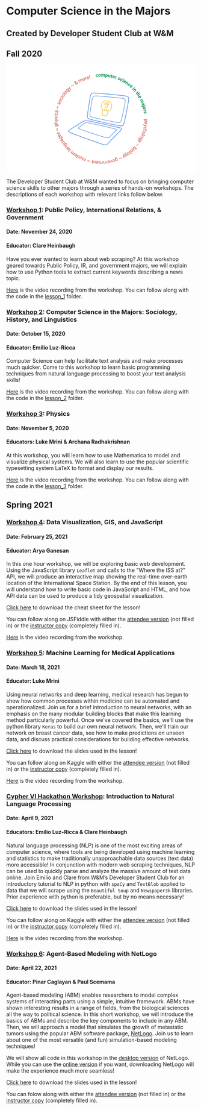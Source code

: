 # Computer Science in the Majors
## Created by Developer Student Club at W&M
## Fall 2020

![Computer science in the majors logo](Slide1.png)

The Developer Student Club at W&M wanted to focus on bringing computer science skills to other majors through a series of hands-on workshops. The descriptions of each workshop with relevant links follow below. 

### [Workshop 1](https://dsc.community.dev/events/details/developer-student-clubs-william-mary-presents-computer-science-in-the-majors-public-policy-international-relations-and-government/): Public Policy, International Relations, & Government
#### Date: November 24, 2020
#### Educator: Clare Heinbaugh
Have you ever wanted to learn about web scraping? At this workshop geared towards Public Policy, IR, and government majors, we will explain how to use Python tools to extract current keywords describing a news topic.

[Here](https://youtu.be/0747M5iBZR8) is the video recording from the workshop.
You can follow along with the code in the [lesson_1](https://github.com/developerstudentclubwm/cs_majors/tree/main/lesson_1) folder. 

### [Workshop 2](https://dsc.community.dev/events/details/developer-student-clubs-william-mary-presents-computer-science-in-the-majors-sociology-history-and-linguistics/): Computer Science in the Majors: Sociology, History, and Linguistics
#### Date: October 15, 2020
#### Educator: Emilio Luz-Ricca
Computer Science can help facilitate text analysis and make processes much quicker. Come to this workshop to learn basic programming techniques from natural language processing to boost your text analysis skills!

[Here](https://youtu.be/61b7A2tmnB4) is the video recording from the workshop.
You can follow along with the code in the [lesson_2](https://github.com/developerstudentclubwm/cs_majors/tree/main/lesson_2) folder. 

### [Workshop 3](https://dsc.community.dev/events/details/developer-student-clubs-william-mary-presents-computer-science-in-the-majors-physics/): Physics
#### Date: November 5, 2020
#### Educators: Luke Mrini & Archana Radhakrishnan
At this workshop, you will learn how to use Mathematica to model and visualize physical systems. We will also learn to use the popular scientific typesetting system LaTeX to format and display our results. 

[Here](https://youtu.be/677c-E-drZ8) is the video recording from the workshop.
You can follow along with the code in the [lesson_3](https://github.com/developerstudentclubwm/cs_majors/tree/main/lesson_3) folder. 

## Spring 2021

### [Workshop 4](https://dsc.community.dev/events/details/developer-student-clubs-william-mary-presents-data-visualization-gis-and-javascript/): Data Visualization, GIS, and JavaScript
#### Date: February 25, 2021
#### Educator: Arya Ganesan
In this one hour workshop, we will be exploring basic web development. Using the JavaScript library `Leaflet` and calls to the "Where the ISS at?" API, we will produce an interactive map showing the real-time over-earth location of the International Space Station. By the end of this lesson, you will understand how to write basic code in JavaScript and HTML, and how API data can be used to produce a tidy geospatial visualization.

[Click here](lesson_4/cheat_sheet.pdf) to download the cheat sheet for the lesson!

You can follow along on JSFiddle with either the [attendee version](https://jsfiddle.net/aganesan_/h4oysrkc/) (not filled in) or the [instructor copy](https://jsfiddle.net/aganesan_/2w6qtfyd/) (completely filled in).

[Here](https://www.youtube.com/watch?v=KaG9Injr9ps) is the video recording from the workshop.

### [Workshop 5](https://dsc.community.dev/events/details/developer-student-clubs-william-mary-presents-machine-learning-for-medical-applications/): Machine Learning for Medical Applications
#### Date: March 18, 2021
#### Educator: Luke Mrini
Using neural networks and deep learning, medical research has begun to show how common processes within medicine can be automated and operationalized. Join us for a brief introduction to neural networks, with an emphasis on the many modular building blocks that make this learning method particularly powerful. Once we've covered the basics, we'll use the python library `Keras` to build our own neural network. Then, we'll train our network on breast cancer data, see how to make predictions on unseen data, and discuss practical considerations for building effective networks.

[Click here](lesson_5/machine_learning_presentation.pdf) to download the slides used in the lesson!

You can follow along on Kaggle with either the [attendee version](https://www.kaggle.com/clareheinbaugh/project-5-medicine-ml-student) (not filled in) or the [instructor copy](https://www.kaggle.com/clareheinbaugh/project-5-medicine-ml-instructor) (completely filled in).

[Here](https://www.youtube.com/watch?v=A9g5zrgC1pQ) is the video recording from the workshop.

### [Cypher VI Hackathon Workshop](http://cypher.cs.wm.edu/): Introduction to Natural Language Processing
#### Date: April 9, 2021
#### Educators: Emilio Luz-Ricca & Clare Heinbaugh
Natural language processing (NLP) is one of the most exciting areas of computer science, where tools are being developed using machine learning and statistics to make traditionally unapproachable data sources (text data) more accessible! In conjunction with modern web scraping techniques, NLP can be used to quickly parse and analyze the massive amount of text data online. Join Emilio and Clare from W&M’s Developer Student Club for an introductory tutorial to NLP in python with `spaCy` and `TextBlob` applied to data that we will scrape using the `Beautiful Soup` and `Newspaper3k` libraries. Prior experience with python is preferable, but by no means necessary!

[Click here](cypher_workshop/cypher_workshop_presentation.pdf) to download the slides used in the lesson!

You can follow along on Kaggle with either the [attendee version](https://www.kaggle.com/clareheinbaugh/dsc-cypher-workshop-nlp-student) (not filled in) or the [instructor copy](https://www.kaggle.com/clareheinbaugh/dsc-cypher-workshop-nlp-instructor) (completely filled in).

[Here](https://www.youtube.com/watch?v=c-79_i4SDhI) is the video recording from the workshop.

### [Workshop 6](https://dsc.community.dev/events/details/developer-student-clubs-william-mary-presents-agent-based-modeling-with-netlogo/): Agent-Based Modeling with NetLogo
#### Date: April 22, 2021
#### Educator: Pinar Caglayan & Paul Scemama
Agent-based modeling (ABM) enables researchers to model complex systems of interacting parts using a simple, intuitive framework. ABMs have shown interesting results in a range of fields, from the biological sciences all the way to political science. In this short workshop, we will introduce the basics of ABMs and describe the key components to include in any ABM. Then, we will approach a model that simulates the growth of metastatic tumors using the popular ABM software package, [NetLogo](https://ccl.northwestern.edu/netlogo/). Join us to learn about one of the most versatile (and fun) simulation-based modeling techniques!

We will show all code in this workshop in the [desktop version](https://ccl.northwestern.edu/netlogo/download.shtml) of NetLogo. While you can use the [online version](http://www.netlogoweb.org/launch) if you want, downloading NetLogo will make the experience much more seamless!

[Click here](lesson_6/ABM_presentation.pdf) to download the slides used in the lesson!

You can folow along with either the [attendee version](lesson_6/DSC-AprilWorkshop-AttendeeV.nlogo) (not filled in) or the [instructor copy](lesson_6/DSC-AprilWorkshop-InstructorV.nlogo) (completely filled in).
